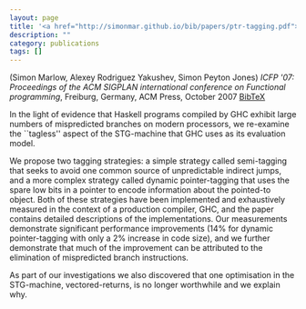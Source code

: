 ```yaml
---
layout: page
title: '<a href="http://simonmar.github.io/bib/papers/ptr-tagging.pdf">Faster laziness using dynamic pointer tagging</a>'
description: ""
category: publications
tags: []
---
```

(Simon Marlow, Alexey Rodriguez Yakushev, Simon Peyton Jones) *ICFP '07: Proceedings of the ACM SIGPLAN international conference on Functional programming*, Freiburg, Germany, ACM Press, October 2007 <a href="pointertagging07.bib">BibTeX</a>

In the light of evidence that Haskell programs compiled by GHC exhibit
large numbers of mispredicted branches on modern processors, we
re-examine the ``tagless'' aspect of the STG-machine that GHC uses as
its evaluation model.  

We propose two tagging strategies: a simple strategy called
semi-tagging that seeks to avoid one common source of unpredictable
indirect jumps, and a more complex strategy called dynamic
pointer-tagging that uses the spare low bits in a pointer to encode
information about the pointed-to object.  Both of these strategies
have been implemented and exhaustively measured in the context of a
production compiler, GHC, and the paper contains detailed descriptions
of the implementations.  Our measurements demonstrate significant
performance improvements (14\% for dynamic pointer-tagging with only a
2\% increase in code size), and we further demonstrate that much of the
improvement can be attributed to the elimination of mispredicted
branch instructions.

As part of our investigations we also discovered that one optimisation
in the STG-machine, vectored-returns, is no longer worthwhile and we
explain why.
